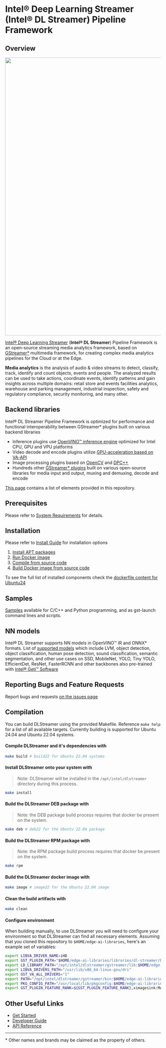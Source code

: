 # Intel® Deep Learning Streamer (Intel® DL Streamer) Pipeline Framework

## Overview
<div align="center"><img src="intro.gif" width=900/></div>

[Intel® Deep Learning Streamer](./docs/source/index.md) (**Intel® DL Streamer**) Pipeline Framework is an open-source streaming media analytics framework, based on [GStreamer*](https://gstreamer.freedesktop.org) multimedia framework, for creating complex media analytics pipelines for the Cloud or at the Edge.

**Media analytics** is the analysis of audio & video streams to detect, classify, track, identify and count objects, events and people. The analyzed results can be used to take actions, coordinate events, identify patterns and gain insights across multiple domains: retail store and events facilities analytics, warehouse and parking management, industrial inspection, safety and regulatory compliance, security monitoring, and many other.

## Backend libraries
Intel® DL Streamer Pipeline Framework is optimized for performance and functional interoperability between GStreamer* plugins built on various backend libraries
* Inference plugins use [OpenVINO™ inference engine](https://docs.openvino.ai) optimized for Intel CPU, GPU and VPU platforms
* Video decode and encode plugins utilize [GPU-acceleration based on VA-API](https://github.com/GStreamer/gstreamer-vaapi)
* Image processing plugins based on [OpenCV](https://opencv.org/) and [DPC++](https://www.intel.com/content/www/us/en/develop/documentation/oneapi-programming-guide/top/oneapi-programming-model/data-parallel-c-dpc.html)
* Hundreds other [GStreamer* plugins](https://gstreamer.freedesktop.org/documentation/plugins_doc.html) built on various open-source libraries for media input and output, muxing and demuxing, decode and encode

[This page](./docs/source/elements/elements.md) contains a list of elements provided in this repository.

## Prerequisites
Please refer to [System Requirements](./docs/source/get_started/system_requirements.md) for details.

## Installation
Please refer to [Install Guide](./docs/source/get_started/install/install_guide_ubuntu.md) for installation options
1. [Install APT packages](./docs/source/get_started/install/install_guide_ubuntu.md#option-1-install-intel-dl-streamer-pipeline-framework-from-debian-packages-using-apt-repository)
2. [Run Docker image](./docs/source/get_started/install/install_guide_ubuntu.md#option-2-install-docker-image-from-docker-hub-and-run-it)
3. [Compile from source code](./docs/source/dev_guide/advanced_install/advanced_install_guide_compilation.md)
4. [Build Docker image from source code](./docs/source/dev_guide/advanced_install/advanced_build_docker_image.md)

To see the full list of installed components check the [dockerfile content for Ubuntu24](https://github.com/open-edge-platform/edge-ai-libraries/blob/release-1.2.0/libraries/dl-streamer/docker/ubuntu/ubuntu24.Dockerfile)

## Samples
[Samples](https://github.com/open-edge-platform/edge-ai-libraries/tree/release-1.2.0/libraries/dl-streamer/samples) available for C/C++ and Python programming, and as gst-launch command lines and scripts.

## NN models
Intel® DL Streamer supports NN models in OpenVINO™ IR and ONNX* formats.
List of [supported models](./docs/source/supported_models.md) which include LVM, object detection, object classification, human pose detection, sound classification, semantic segmentation, and other use cases on SSD, MobileNet, YOLO, Tiny YOLO, EfficientDet, ResNet, FasterRCNN and other backbones also pre-trained with [Intel® Geti™ Software](<https://www.intel.com/content/www/us/en/developer/tools/tiber/edge-platform/model-builder.html>)

## Reporting Bugs and Feature Requests
Report bugs and requests [on the issues page](https://github.com/open-edge-platform/edge-ai-libraries/issues)

## Compilation
You can build DLStreamer using the provided Makefile. Reference `make help` for a list of all available targets.
Currently building is supported for Ubuntu 24.04 and Ubuntu 22.04 systems.

#### Compile DLStreamer and it's dependencies with
```bash
make build # build22 for Ubuntu 22.04 systems
```

#### Install DLStreamer onto your system with
> Note: DLStreamer will be installed in the `/opt/intel/dlstreamer` directory during this process.
```bash
make install
```

#### Build the DLStreamer DEB package with
> Note: the DEB package build process requires that docker be present on the system.
```bash
make deb # deb22 for the Ubuntu 22.04 package
```

#### Build the DLStreamer RPM package with
> Note: the RPM package build process requires that docker be present on the system.
```bash
make rpm
```

#### Build the DLStreamer docker image with
```bash
make image # image22 for the Ubuntu 22.04 image
```

#### Clean the build artifacts with
```bash
make clean
```
#### Configure environment
When building manually, to use DLStreamer you will need to configure your environment so that DLStreamer can find all necessary elements. Assuming that you cloned this repository to `$HOME/edge-ai-libraries`, here's an example set of variables:

```bash
export LIBVA_DRIVER_NAME=iHD
export GST_PLUGIN_PATH="$HOME/edge-ai-libraries/libraries/dl-streamer/build/intel64/Release/lib:/opt/intel/dlstreamer/gstreamer/lib/gstreamer-1.0:/usr/lib/x86_64-linux-gnu/gstreamer-1.0"
export LD_LIBRARY_PATH="/opt/intel/dlstreamer/gstreamer/lib:$HOME/edge-ai-libraries/libraries/dl-streamer/build/intel64/Release/lib:/usr/lib:/usr/local/lib:$LD_LIBRARY_PATH"
export LIBVA_DRIVERS_PATH="/usr/lib/x86_64-linux-gnu/dri"
export GST_VA_ALL_DRIVERS="1"
export PATH="/opt/intel/dlstreamer/gstreamer/bin:$HOME/edge-ai-libraries/libraries/dl-streamer/build/intel64/Release/bin:$HOME/.local/bin:$HOME/python3venv/bin:$PATH"
export PKG_CONFIG_PATH="/usr/local/lib/pkgconfig:$HOME/edge-ai-libraries/libraries/dl-streamer/build/intel64/Release/lib/pkgconfig:/usr/lib/x86_64-linux-gnu/pkgconfig:/opt/intel/dlstreamer/gstreamer/lib/pkgconfig:$PKG_CONFIG_PATH"
export GST_PLUGIN_FEATURE_RANK=${GST_PLUGIN_FEATURE_RANK},ximagesink:MAX
```

## Other Useful Links
* [Get Started](./docs/source/get_started/get_started_index.md)
* [Developer Guide](./docs/source/dev_guide/dev_guide_index.md)
* [API Reference](./docs/source/api_ref/api_reference.rst)

---
\* Other names and brands may be claimed as the property of others.
